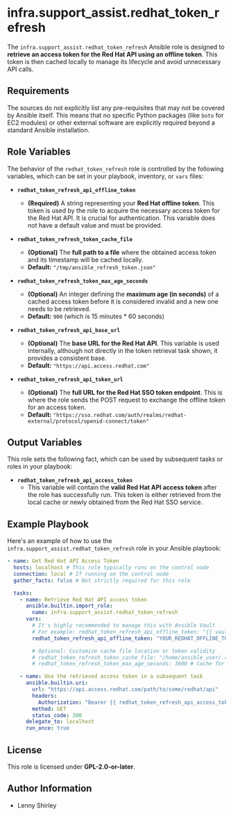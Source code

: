 infra.support_assist.redhat_token_refresh
=========

The `infra.support_assist.redhat_token_refresh` Ansible role is designed to **retrieve an access token for the Red Hat API using an offline token**. This token is then cached locally to manage its lifecycle and avoid unnecessary API calls.

Requirements
------------

The sources do not explicitly list any pre-requisites that may not be covered by Ansible itself. This means that no specific Python packages (like `boto` for EC2 modules) or other external software are explicitly required beyond a standard Ansible installation.

Role Variables
--------------

The behavior of the `redhat_token_refresh` role is controlled by the following variables, which can be set in your playbook, inventory, or `vars` files:

*   **`redhat_token_refresh_api_offline_token`**
    *   **(Required)** A string representing your **Red Hat offline token**. This token is used by the role to acquire the necessary access token for the Red Hat API. It is crucial for authentication. This variable does not have a default value and must be provided.

*   **`redhat_token_refresh_token_cache_file`**
    *   **(Optional)** The **full path to a file** where the obtained access token and its timestamp will be cached locally.
    *   **Default:** `"/tmp/ansible_refresh_token.json"`

*   **`redhat_token_refresh_token_max_age_seconds`**
    *   **(Optional)** An integer defining the **maximum age (in seconds)** of a cached access token before it is considered invalid and a new one needs to be retrieved.
    *   **Default:** `900` (which is 15 minutes * 60 seconds)

*   **`redhat_token_refresh_api_base_url`**
    *   **(Optional)** The **base URL for the Red Hat API**. This variable is used internally, although not directly in the token retrieval task shown, it provides a consistent base.
    *   **Default:** `"https://api.access.redhat.com"`

*   **`redhat_token_refresh_api_token_url`**
    *   **(Optional)** The **full URL for the Red Hat SSO token endpoint**. This is where the role sends the POST request to exchange the offline token for an access token.
    *   **Default:** `"https://sso.redhat.com/auth/realms/redhat-external/protocol/openid-connect/token"`

Output Variables
----------------

This role sets the following fact, which can be used by subsequent tasks or roles in your playbook:

*   **`redhat_token_refresh_api_access_token`**
    *   This variable will contain the **valid Red Hat API access token** after the role has successfully run. This token is either retrieved from the local cache or newly obtained from the Red Hat SSO service.

Example Playbook
----------------

Here's an example of how to use the `infra.support_assist.redhat_token_refresh` role in your Ansible playbook:

```yaml
- name: Get Red Hat API Access Token
  hosts: localhost # This role typically runs on the control node
  connection: local # If running on the control node
  gather_facts: false # Not strictly required for this role

  tasks:
    - name: Retrieve Red Hat API access token
      ansible.builtin.import_role:
        name: infra.support_assist.redhat_token_refresh
      vars:
        # It's highly recommended to manage this with Ansible Vault
        # For example: redhat_token_refresh_api_offline_token: "{{ vault_redhat_offline_token }}"
        redhat_token_refresh_api_offline_token: "YOUR_REDHAT_OFFLINE_TOKEN_HERE"

        # Optional: Customize cache file location or token validity
        # redhat_token_refresh_token_cache_file: "/home/ansible_user/.redhat_api_token.json"
        # redhat_token_refresh_token_max_age_seconds: 3600 # Cache for 1 hour

    - name: Use the retrieved access token in a subsequent task
      ansible.builtin.uri:
        url: "https://api.access.redhat.com/path/to/some/redhat/api"
        headers:
          Authorization: "Bearer {{ redhat_token_refresh_api_access_token }}"
        method: GET
        status_code: 200
      delegate_to: localhost
      run_once: true
```

## License

This role is licensed under **GPL-2.0-or-later**.

## Author Information

*   Lenny Shirley